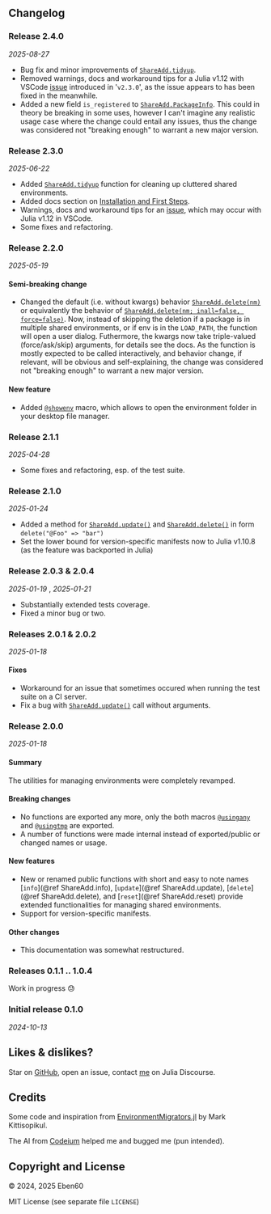 ## Changelog

### Release 2.4.0

_2025-08-27_ 

- Bug fix and minor improvements of [`ShareAdd.tidyup`](@ref).
- Removed warnings, docs and workaround tips for a Julia v1.12 with VSCode [issue](https://github.com/julia-vscode/julia-vscode/issues/3833) introduced in '`v2.3.0`', as the issue appears to has been fixed in the meanwhile.
- Added a new field `is_registered` to [`ShareAdd.PackageInfo`](@ref). This could in theory be breaking in some uses, however I can't imagine any realistic usage case where the change could entail any issues, thus the change was considered not "breaking enough" to warrant a new major version.

### Release 2.3.0

_2025-06-22_ 

- Added [`ShareAdd.tidyup`](@ref) function for cleaning up cluttered shared environments.
- Added docs section on [Installation and First Steps](@ref "Installation and first steps").
- Warnings, docs and workaround tips for an [issue](https://github.com/julia-vscode/julia-vscode/issues/3833), which may occur with Julia v1.12 in VSCode.
- Some fixes and refactoring.

### Release 2.2.0

_2025-05-19_ 

#### Semi-breaking change

- Changed the default (i.e. without kwargs) behavior [`ShareAdd.delete(nm)`](@ref) or equivalently the behavior of [`ShareAdd.delete(nm; inall=false, force=false)`](@ref). Now, instead of skipping the deletion if a package is in multiple shared environments, or if env is in the `LOAD_PATH`, the function will open a user dialog. Futhermore, the kwargs now take triple-valued (force/ask/skip) arguments, for details see the docs. As the function is mostly expected to be called interactively, and behavior change, if relevant, will be obvious and self-explaining, the change was considered not "breaking enough" to warrant a new major version.

#### New feature

- Added [`@showenv`](@ref) macro, which allows to open the environment folder in your desktop file manager.

### Release 2.1.1

_2025-04-28_ 

- Some fixes and refactoring, esp. of the test suite.

### Release 2.1.0

_2025-01-24_ 

- Added a method for [`ShareAdd.update()`](@ref) and [`ShareAdd.delete()`](@ref) in form `delete("@Foo" => "bar")`
- Set the lower bound for version-specific manifests now to Julia v1.10.8 (as the feature was backported in Julia)

### Release 2.0.3 & 2.0.4

_2025-01-19_ , _2025-01-21_

- Substantially extended tests coverage. 
- Fixed a minor bug or two.

### Releases 2.0.1 & 2.0.2

_2025-01-18_ 

#### Fixes

- Workaround for an issue that sometimes occured when running the test suite on a CI server. 
- Fix a bug with [`ShareAdd.update()`](@ref) call without arguments.

### Release 2.0.0

_2025-01-18_ 

#### Summary

The utilities for managing environments were completely revamped.

#### Breaking changes

- No functions are exported any more, only the both macros [`@usingany`](@ref) and [`@usingtmp`](@ref) are exported.
- A number of functions were made internal instead of exported/public or changed names or usage.

#### New features

- New or renamed public functions with short and easy to note names [`info`](@ref ShareAdd.info), [`update`](@ref ShareAdd.update), [`delete`](@ref ShareAdd.delete), and [`reset`](@ref ShareAdd.reset) provide extended functionalities for managing shared environments.
- Support for version-specific manifests.

#### Other changes

- This documentation was somewhat restructured.

### Releases 0.1.1 .. 1.0.4

Work in progress 😓

### Initial release  0.1.0

_2024-10-13_


## Likes & dislikes?

Star on [GitHub](https://github.com/Eben60/ShareAdd.jl), open an issue, contact [me](https://discourse.julialang.org/u/eben60/summary) on Julia Discourse.

## Credits

Some code and inspiration from [EnvironmentMigrators.jl](https://github.com/mkitti/EnvironmentMigrators.jl) by Mark Kittisopikul. 

The AI from [Codeium](https://codeium.com/) helped me and bugged me (pun intended).

## Copyright and License

© 2024, 2025 Eben60

MIT License (see separate file `LICENSE`)

